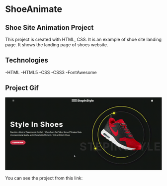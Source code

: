 # ShoeAnimate


<h2>Shoe Site Animation Project</h2>

This project is created with HTML, CSS. It is an example of shoe site landing page. It shows the landing page of shoes website.


<h2>Technologies</h2>

-HTML -HTML5 -CSS -CSS3 -FontAwesome

<h2>Project Gif</h2>

![](shoe.gif)

You can see the project from this link: 